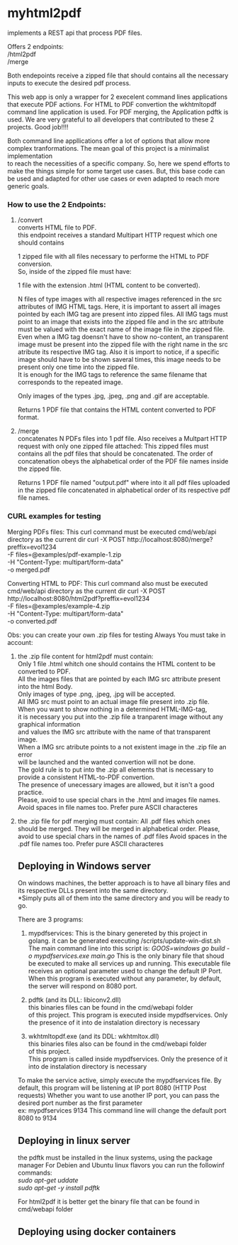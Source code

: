 # myhtml2pdf

implements a REST api that process PDF files.  
  
Offers 2 endpoints:  
/html2pdf  
/merge  

Both endepoints receive a zipped file that should contains all the necessary inputs
to execute the desired pdf process.  
  
This web app is only a wrapper for 2 execelent command lines applications that execute PDF actions.
For HTML to PDF convertion the wkhtmltopdf command line application is used.
For PDF merging, the Application pdftk is used.
We are very grateful to all developers that contributed to these 2 projects. Good job!!!!

Both command line appllications offer a lot of options that allow more complex tranformations.
The mean goal of this project is a minimalist implementation  
to reach the necessities of a specific company.
So, here we spend efforts to make the things simple for some target use cases.
But, this base code can be used and adapted for other use cases or even
adapted to reach more generic goals. 


### How to use the 2 Endpoints:   

1. /convert  
   converts HTML file to PDF.  
   this endpoint receives a standard Multipart HTTP request which one should contains  
   
   1 zipped file with all files necessary to performe the HTML to PDF conversion.  
   So, inside of the zipped file must have:  

   1 file with the extension .html (HTML content to be converted).  
   
   N files of type images with all respective images referenced in the src attributes of IMG HTML tags.
   Here, it is important to assert all images pointed by each IMG tag are present into zipped files.
   All IMG tags must point to an image that exists into the zipped file and in the src attribute must
   be valued with the exact name of the image file in the zipped file.
   Even when a IMG tag doensn't have to show no-content, an transparent image must be present into
   the zipped file with the right name in the src atribute its respective IMG tag.
   Also it is import to notice, if a specific image should have to be shown saveral times, this image needs to be present
   only one time into the zipped file.  
   It is enough for the IMG tags to reference the same filename that corresponds to the repeated image.  

   Only images of the types .jpg, .jpeg, .png and .gif are acceptable.

   Returns 1 PDF file that contains the HTML content converted to PDF format.

2. /merge  
   concatenates N PDFs files into 1 pdf file.
   Also receives a Multpart HTTP request with only one zipped file attached:
   This zipped files must contains all the pdf files that should be concatenated.
   The order of concatenation obeys the alphabetical order of the PDF file names inside the zipped file.

   Returns 1 PDF file named "output.pdf" where into it all pdf files uploaded in the zipped file
   concatenated in alphabetical order of its respective pdf file names. 


### CURL examples for testing


Merging PDFs files:
This curl command must be executed cmd/web/api directory as the current dir
curl -X POST http://localhost:8080/merge?preffix=evol1234 \
  -F files=@examples/pdf-example-1.zip \
  -H "Content-Type: multipart/form-data" \
  -o merged.pdf

Converting HTML to PDF:
This curl command also must be executed cmd/web/api directory as the current dir
curl -X POST http://localhost:8080/html2pdf?preffix=evol1234 \
  -F files=@examples/example-4.zip \
  -H "Content-Type: multipart/form-data" \
  -o converted.pdf


Obs: you can create your own .zip files for testing
Always You must take in account:
1. the .zip file content for html2pdf must contain:  
   Only 1 file .html whitch one should contains the HTML content to be converted to PDF.  
   All the images files that are pointed by each IMG src attribute present into the html Body.  
   Only images of type .png, .jpeg, .jpg will be accepted.  
   All IMG src must point to an actual image file present into .zip file.  
   When you want to show nothing in a determined HTML-IMG-tag,  
   it is necessary you put into the .zip file a tranparent image without any graphical information  
   and values the IMG src attribute with the name of that transparent image.  
   When a IMG src atribute points to a not existent image in the .zip file an error  
   will be launched and the wanted convertion will not be done.  
   The gold rule is to put into the .zip all elements that is necessary to
   provide a consistent HTML-to-PDF convertion.  
   The presence of unecessary images are allowed, but it isn't a good practice.  
   Please, avoid to use special chars in the .html and images file names.
   Avoid spaces in file names too.
   Prefer pure ASCII characteres    

2. the .zip file for pdf merging must contain:
   All .pdf files which ones should be merged.
   They will be merged in alphabetical order.
   Please, avoid to use special chars in the names of .pdf files
   Avoid spaces in the .pdf file names too.
   Prefer pure ASCII characteres    


   ## Deploying in Windows server

   On windows machines, the better approach is to have all binary files
   and its respective DLLs present into the same directory.  
   *Simply puts all of them into the same directory and you will be ready to go.  
     

   There are 3 programs:
   1) mypdfservices:
      This is the binary genereted by this project in golang.
      it can be generated executing /scripts/update-win-dist.sh
       The main command line into this script is:
      *GOOS=windows go build -o mypdfservices.exe main.go*
      This is the only binary file that shoud be executed to make all services up and running.
      This executable file receives an optional parameter used to change the default IP Port.
      When this program is executed without any parameter, by default, the server will respond on 8080 port.  


   2) pdftk (and its DLL: libiconv2.dll)  
      this binaries files can be found in the cmd/webapi folder  
      of this project.
      This program is executed inside mypdfservices.
      Only the presence of it into de instalation directory is necessary  

   3) wkhtmltopdf.exe (and its DDL: wkhtmltox.dll)  
      this binaries files also can be found in the cmd/webapi folder  
      of this project.  
      This program is called inside mypdfservices.
      Only the presence of it into de instalation directory is necessary  

   To make the service active, simply execute the mypdfservices file.
   By default, this program will be listening at IP port 8080 (HTTP Post requests)
   Whether you want to use another IP port, you can pass the desired port number as the first parameter  
   ex: mypdfservices 9134
   This command line will change the default port 8080 to 9134 

   ## Deploying in linux server

   the pdftk must be installed in the linux systems, using the package manager
   For Debien and Ubuntu linux flavors you can run the followinf commands:  
   *sudo apt-get uddate*  
   *sudo apt-get -y install pdftk*    
  
   For html2pdf it is better get the binary file that can be found in cmd/webapi folder 

   ## Deploying using docker containers
